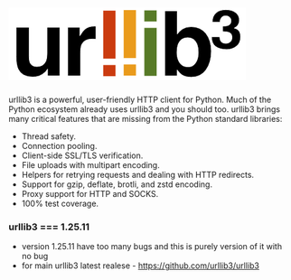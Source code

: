 # ![alt text](image.png)
urllib3 is a powerful, user-friendly HTTP client for Python. Much of the Python ecosystem already uses urllib3 and you should too. urllib3 brings many critical features that are missing from the Python standard libraries:

- Thread safety.
- Connection pooling.
- Client-side SSL/TLS verification.
- File uploads with multipart encoding.
- Helpers for retrying requests and dealing with HTTP redirects.
- Support for gzip, deflate, brotli, and zstd encoding.
- Proxy support for HTTP and SOCKS.
- 100% test coverage.
### urllib3 === 1.25.11
- version 1.25.11 have too many bugs and this is purely version of it with no bug
- for main urllib3 latest realese - https://github.com/urllib3/urllib3

